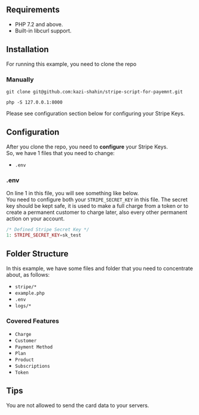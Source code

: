 
## Requirements
- PHP 7.2 and above.
- Built-in libcurl support.

## Installation
For running this example, you need to clone the repo

### Manually
```
git clone git@github.com:kazi-shahin/stripe-script-for-payemnt.git
```

```
php -S 127.0.0.1:8000
```

Please see configuration section below for configuring your Stripe Keys.

## Configuration
After you clone the repo, you need to **configure** your Stripe Keys.  
So, we have 1 files that you need to change:
- `.env`

### .env

On line 1 in this file, you will see something like below.  
You need to configure both your `STRIPE_SECRET_KEY`  in this file. The secret key should be kept safe, it is used to make a full charge from a token or to create a permanent customer to charge later, also every other permanent action on your account.  
```php
/* Defined Stripe Secret Key */
1: STRIPE_SECRET_KEY=sk_test
```

## Folder Structure
In this example, we have some files and folder that you need to concentrate about, as follows:
- `stripe/*`
- `example.php`
- `.env`
- `logs/*`

### Covered Features

- `Charge`
- `Customer`
- `Payment Method`
- `Plan`
- `Product`
- `Subscriptions`
- `Token`

## Tips
You are not allowed to send the card data to your servers.

